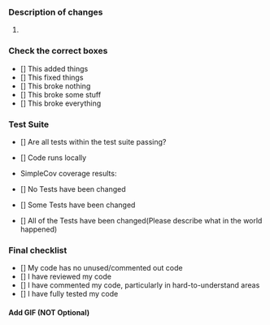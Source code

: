 ### Description of changes
1. 

### Check the correct boxes

- [] This added things
- [] This fixed things
- [] This broke nothing
- [] This broke some stuff
- [] This broke everything

### Test Suite

- [] Are all tests within the test suite passing?
- [] Code runs locally
- SimpleCov coverage results: 

- [] No Tests have been changed
- [] Some Tests have been changed
- [] All of the Tests have been changed(Please describe what in the world happened)

### Final checklist

- [] My code has no unused/commented out code
- [] I have reviewed my code
- [] I have commented my code, particularly in hard-to-understand areas
- [] I have fully tested my code

#### Add GIF (NOT Optional)


